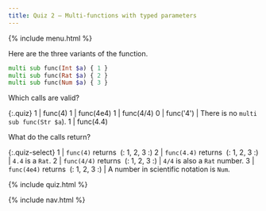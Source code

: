 ```yaml
---
title: Quiz 2 — Multi-functions with typed parameters
---
```


{% include menu.html %}

Here are the three variants of the function.

```raku
multi sub func(Int $a) { 1 }
multi sub func(Rat $a) { 2 }
multi sub func(Num $a) { 3 }
```

Which calls are valid?

{:.quiz}
1 | func(4)
1 | func(4e4)
1 | func(4/4)
0 | func(&apos;4&apos;) | There is no `multi sub func(Str $a`).
1 | func(4.4)

What do the calls return?

{:.quiz-select}
1 | `func(4)` returns&nbsp; (: 1, 2, 3 :)
2 | `func(4.4)` returns&nbsp; (: 1, 2, 3 :) | `4.4` is a `Rat`.
2 | `func(4/4)` returns&nbsp; (: 1, 2, 3 :) | `4/4` is also a `Rat` number.
3 | `func(4e4)` returns&nbsp; (: 1, 2, 3 :) | A number in scientific notation is `Num`.

{% include quiz.html %}

{% include nav.html %}
